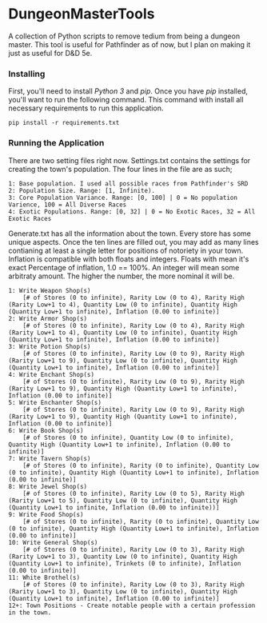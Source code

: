 # DungeonMasterTools
A collection of Python scripts to remove tedium from being a dungeon master. This tool is useful for Pathfinder as of now, but I plan on making it just as useful for D&amp;D 5e.

### Installing 
First, you'll need to install *Python 3* and *pip*. Once you have *pip* installed, you'll want to run the following command. This command with install all necessary requirements to run this application. 

    pip install -r requirements.txt


### Running the Application

There are two setting files right now. Settings.txt contains the settings for creating the town's population. The four lines in the file are as such;

    1: Base population. I used all possible races from Pathfinder's SRD
    2: Population Size. Range: [1, Infinite). 
    3: Core Population Variance. Range: [0, 100] | 0 = No population Varience, 100 = All Diverse Races
    4: Exotic Populations. Range: [0, 32] | 0 = No Exotic Races, 32 = All Exotic Races


Generate.txt has all the information about the town. Every store has some unique aspects. Once the ten lines are filled out, you may add as many lines contianing at least a single letter for positions of notoriety in your town. Inflation is compatible with both floats and integers. Floats with mean it's exact Percentage of inflation, 1.0 == 100%. An integer will mean some arbitraty amount. The higher the number, the more nominal it will be.

    1: Write Weapon Shop(s) 
        [# of Stores (0 to infinite), Rarity Low (0 to 4), Rarity High (Rarity Low+1 to 4), Quantity Low (0 to infinite), Quantity High (Quantity Low+1 to infinite), Inflation (0.00 to infinite)]
    2: Write Armor Shop(s) 
        [# of Stores (0 to infinite), Rarity Low (0 to 4), Rarity High (Rarity Low+1 to 4), Quantity Low (0 to infinite), Quantity High (Quantity Low+1 to infinite), Inflation (0.00 to infinite)]
    3: Write Potion Shop(s) 
        [# of Stores (0 to infinite), Rarity Low (0 to 9), Rarity High (Rarity Low+1 to 9), Quantity Low (0 to infinite), Quantity High (Quantity Low+1 to infinite), Inflation (0.00 to infinite)]
    4: Write Enchant Shop(s) 
        [# of Stores (0 to infinite), Rarity Low (0 to 9), Rarity High (Rarity Low+1 to 9), Quantity High (Quantity Low+1 to infinite), Inflation (0.00 to infinite)]
    5: Write Enchanter Shop(s) 
        [# of Stores (0 to infinite), Rarity Low (0 to 9), Rarity High (Rarity Low+1 to 9), Quantity High (Quantity Low+1 to infinite), Inflation (0.00 to infinite)]
    6: Write Book Shop(s) 
        [# of Stores (0 to infinite), Quantity Low (0 to infinite), Quantity High (Quantity Low+1 to infinite), Inflation (0.00 to infinite)]
    7: Write Tavern Shop(s) 
        [# of Stores (0 to infinite), Rarity (0 to infinite), Quantity Low (0 to infinite), Quantity High (Quantity Low+1 to infinite), Inflation (0.00 to infinite)]
    8: Write Jewel Shop(s) 
        [# of Stores (0 to infinite), Rarity Low (0 to 5), Rarity High (Rarity Low+1 to 5), Quantity Low (0 to infinite), Quantity High (Quantity Low+1 to infinite, Inflation (0.00 to infinite))]
    9: Write Food Shop(s) 
        [# of Stores (0 to infinite), Rarity (0 to infinite), Quantity Low (0 to infinite), Quantity High (Quantity Low+1 to infinite), Inflation (0.00 to infinite)]
    10: Write General Shop(s) 
        [# of Stores (0 to infinite), Rarity Low (0 to 3), Rarity High (Rarity Low+1 to 3), Quantity Low (0 to infinite), Quantity High (Quantity Low+1 to infinite), Trinkets (0 to infinite), Inflation (0.00 to infinite)]
    11: White Brothel(s)
        [# of Stores (0 to infinite), Rarity Low (0 to 3), Rarity High (Rarity Low+1 to 3), Quantity Low (0 to infinite), Quantity High (Quantity Low+1 to infinite), Inflation (0.00 to infinite)]
    12+: Town Positions - Create notable people with a certain profession in the town.


